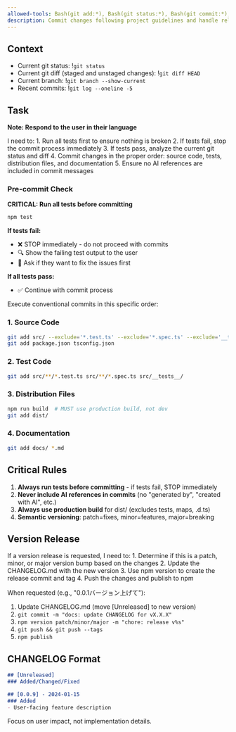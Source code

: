 ```yaml
---
allowed-tools: Bash(git add:*), Bash(git status:*), Bash(git commit:*), Bash(git diff:*), Bash(npm run build:*), Bash(npm test:*), Bash(npm version:*), Bash(npm publish:*), Bash(npm whoami:*), Bash(npm pack:*)
description: Commit changes following project guidelines and handle releases
---
```


## Context

- Current git status: !`git status`
- Current git diff (staged and unstaged changes): !`git diff HEAD`
- Current branch: !`git branch --show-current`
- Recent commits: !`git log --oneline -5`

## Task

**Note: Respond to the user in their language**

<ultrathink>
I need to:
1. Run all tests first to ensure nothing is broken
2. If tests fail, stop the commit process immediately
3. If tests pass, analyze the current git status and diff
4. Commit changes in the proper order: source code, tests, distribution files, and documentation
5. Ensure no AI references are included in commit messages
</ultrathink>

### Pre-commit Check

**CRITICAL: Run all tests before committing**

```bash
npm test
```

**If tests fail:**
- ❌ STOP immediately - do not proceed with commits
- 🔍 Show the failing test output to the user
- 📝 Ask if they want to fix the issues first

**If all tests pass:**
- ✅ Continue with commit process

Execute conventional commits in this specific order:

### 1. Source Code
```bash
git add src/ --exclude='*.test.ts' --exclude='*.spec.ts' --exclude='__tests__'
git add package.json tsconfig.json
```

### 2. Test Code
```bash
git add src/**/*.test.ts src/**/*.spec.ts src/__tests__/
```

### 3. Distribution Files  
```bash
npm run build  # MUST use production build, not dev
git add dist/
```

### 4. Documentation
```bash
git add docs/ *.md
```

## Critical Rules

1. **Always run tests before committing** - if tests fail, STOP immediately
2. **Never include AI references in commits** (no "generated by", "created with AI", etc.)
3. **Always use production build** for dist/ (excludes tests, maps, .d.ts)
4. **Semantic versioning**: patch=fixes, minor=features, major=breaking

## Version Release

<ultrathink>
If a version release is requested, I need to:
1. Determine if this is a patch, minor, or major version bump based on the changes
2. Update the CHANGELOG.md with the new version
3. Use npm version to create the release commit and tag
4. Push the changes and publish to npm
</ultrathink>

When requested (e.g., "0.0.1バージョン上げて"):

1. Update CHANGELOG.md (move [Unreleased] to new version)
2. `git commit -m "docs: update CHANGELOG for vX.X.X"`
3. `npm version patch/minor/major -m "chore: release v%s"`
4. `git push && git push --tags`
5. `npm publish`

## CHANGELOG Format

```markdown
## [Unreleased]
### Added/Changed/Fixed

## [0.0.9] - 2024-01-15
### Added
- User-facing feature description
```

Focus on user impact, not implementation details.